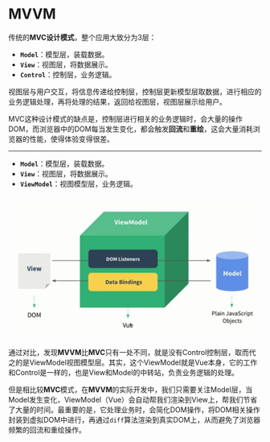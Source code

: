 # MVVM

传统的**MVC设计模式**，整个应用大致分为3层：
* **`Model`**：模型层，装载数据。
* **`View`**：视图层，将数据展示。
* **`Control`**：控制层，业务逻辑。

视图层与用户交互，将信息传递给控制层，控制层更新模型层取数据，进行相应的业务逻辑处理，再将处理的结果，返回给视图层，视图层展示给用户。

MVC这种设计模式的缺点是，控制层进行相关的业务逻辑时，会大量的操作DOM，而浏览器中的DOM每当发生变化，都会触发**回流**和**重绘**，这会大量消耗浏览器的性能，使得体验变得很差。

---

* **`Model`**：模型层，装载数据。
* **`View`**：视图层，将数据展示。
* **`ViewModel`**：视图模型层，业务逻辑。

![MVVM](../../.vuepress/public/assets/img/mvvm.png)

通过对比，发现**MVVM**比**MVC**只有一处不同，就是没有Control控制层，取而代之的是ViewModel视图模型层。其实，这个ViewModel就是Vue本身，它的工作和Control是一样的，也是View和Model的中转站，负责业务逻辑的处理。

但是相比较**MVC**模式，在**MVVM**的实际开发中，我们只需要关注Model层，当Model发生变化，ViewModel（Vue）会自动帮我们渲染到View上，帮我们节省了大量的时间。最重要的是，它处理业务时，会简化DOM操作，将DOM相关操作封装到虚拟DOM中进行，再通过`diff`算法渲染到真实DOM上，从而避免了浏览器频繁的回流和重绘操作。